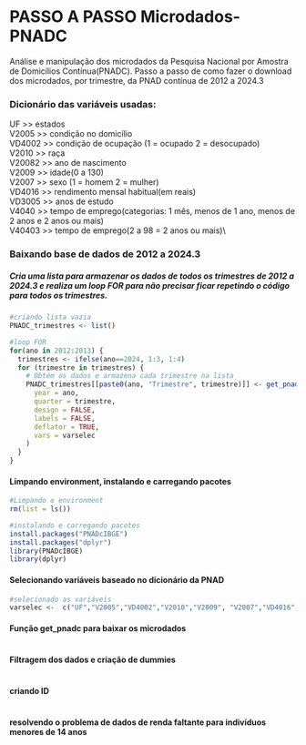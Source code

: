 # PASSO A PASSO Microdados-PNADC

Análise e manipulação dos microdados da Pesquisa Nacional por Amostra de Domicílios Contínua(PNADC). Passo a passo de como fazer o download dos microdados, por trimestre, da PNAD contínua de 2012 a 2024.3

### Dicionário das variáveis usadas:

UF \>\> estados\
V2005 \>\> condição no domicílio\
VD4002 \>\> condição de ocupação (1 = ocupado 2 = desocupado)\
V2010 \>\> raça\
V20082 \>\> ano de nascimento\
V2009 \>\> idade(0 a 130)\
V2007 \>\> sexo (1 = homem 2 = mulher)\
VD4016 \>\> rendimento mensal habitual(em reais)\
VD3005 \>\> anos de estudo\
V4040 \>\> tempo de emprego(categorias: 1 mês, menos de 1 ano, menos de 2 anos e 2 anos ou mais)\
V40403 \>\> tempo de emprego(2 a 98 = 2 anos ou mais)\

### Baixando base de dados de 2012 a 2024.3

##### Cria uma lista para armazenar os dados de todos os trimestres de 2012 a 2024.3 e realiza um loop FOR para não precisar ficar repetindo o código para todos os trimestres.

``` R
#criando lista vazia
PNADC_trimestres <- list()

#loop FOR
for(ano in 2012:2013) {
  trimestres <- ifelse(ano==2024, 1:3, 1:4)
  for (trimestre in trimestres) {
    # Obtém os dados e armazena cada trimestre na lista
    PNADC_trimestres[[paste0(ano, "Trimestre", trimestre)]] <- get_pnadc(
      year = ano,
      quarter = trimestre,
      design = FALSE,
      labels = FALSE,
      deflator = TRUE,
      vars = varselec
    )
  }
}
```


#### Limpando environment, instalando e carregando pacotes

```R
#Limpando o environment
rm(list = ls())

#instalando e carregando pacotes
install.packages("PNADcIBGE")
install.packages("dplyr")
library(PNADcIBGE)
library(dplyr)
```

#### Selecionando variáveis baseado no dicionário da PNAD

``` R
#selecionado as variáveis
varselec <-  c("UF","V2005","VD4002","V2010","V2009", "V2007","VD4016", "VD4019", "VD3005","V4040","V40401","V40402", "V40403", "V20082")
```

#### Função get_pnadc para baixar os microdados

``` R

```

#### Filtragem dos dados e criação de dummies

``` R

```

#### criando ID

``` R

```

#### resolvendo o problema de dados de renda faltante para indivíduos menores de 14 anos

``` R

```
#### 
